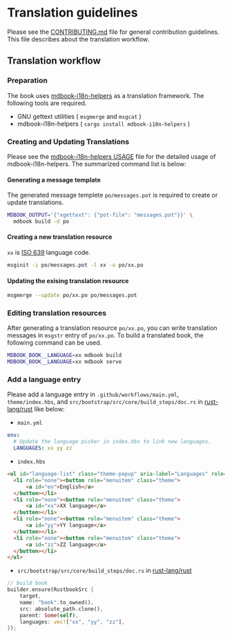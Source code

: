 # Translation guidelines

Please see the [CONTRIBUTING.md] file for general contribution guidelines.
This file describes about the translation workflow.

[CONTRIBUTING.md]: https://github.com/rust-lang/book/blob/main/CONTRIBUTING.md

## Translation workflow

### Preparation

The book uses [mdbook-i18n-helpers](https://github.com/google/mdbook-i18n-helpers) as a translation framework.
The following tools are required.

* GNU gettext utilities ( `msgmerge` and `msgcat` )
* mdbook-i18n-helpers ( `cargo install mdbook-i18n-helpers` )

### Creating and Updating Translations

Please see the [mdbook-i18n-helpers USAGE](https://github.com/google/mdbook-i18n-helpers/blob/main/i18n-helpers/USAGE.md) file for the detailed usage of mdbook-i18n-helpers.
The summarized command list is below:

#### Generating a message template

The generated message templete `po/messages.pot` is required to create or update translations.

```bash
MDBOOK_OUTPUT='{"xgettext": {"pot-file": "messages.pot"}}' \
  mdbook build -d po
```

#### Creating a new translation resource

`xx` is [ISO 639](https://en.wikipedia.org/wiki/List_of_ISO_639-1_codes) language code.

```bash
msginit -i po/messages.pot -l xx -o po/xx.po
```

#### Updating the exising translation resource

```bash
msgmerge --update po/xx.po po/messages.pot
```

### Editing translation resources

After generating a translation resource `po/xx.po`, you can write translation messages in `msgstr` entry of `po/xx.po`.
To build a translated book, the following command can be used.

```bash
MDBOOK_BOOK__LANGUAGE=xx mdbook build
MDBOOK_BOOK__LANGUAGE=xx mdbook serve
```

### Add a language entry

Please add a language entry in `.github/workflows/main.yml`, `theme/index.hbs`, and `src/bootstrap/src/core/build_steps/doc.rs` in [rust-lang/rust](https://github.com/rust-lang/rust) like below:

* `main.yml`

```yml
env:
  # Update the language picker in index.hbs to link new languages.
  LANGUAGES: xx yy zz
```

* `index.hbs`

```html
<ul id="language-list" class="theme-popup" aria-label="Languages" role="menu">
  <li role="none"><button role="menuitem" class="theme">
      <a id="en">English</a>
  </button></li>
  <li role="none"><button role="menuitem" class="theme">
      <a id="xx">XX language</a>
  </button></li>
  <li role="none"><button role="menuitem" class="theme">
      <a id="yy">YY language</a>
  </button></li>
  <li role="none"><button role="menuitem" class="theme">
      <a id="zz">ZZ language</a>
  </button></li>
</ul>
```

* `src/bootstrap/src/core/build_steps/doc.rs` in [rust-lang/rust](https://github.com/rust-lang/rust)

```rust
// build book
builder.ensure(RustbookSrc {
    target,
    name: "book".to_owned(),
    src: absolute_path.clone(),
    parent: Some(self),
    languages: vec!["xx", "yy", "zz"],
});
```
